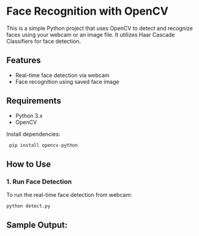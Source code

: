 # Face Recognition with OpenCV

This is a simple Python project that uses OpenCV to detect and recognize faces using your webcam or an image file. It utilizes Haar Cascade Classifiers for face detection.

## Features

* Real-time face detection via webcam
* Face recognition using saved face image

## Requirements

* Python 3.x
* OpenCV

Install dependencies:

```python
 pip install opencv-python
```

## How to Use

### 1. Run Face Detection

To run the real-time face detection from webcam:

```python
python detect.py
```

## Sample Output:
